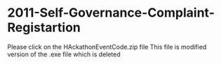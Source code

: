 # 2011-Self-Governance-Complaint-Registartion
Please click on the HAckathonEventCode.zip file
This file is modified version of the .exe file which is deleted
